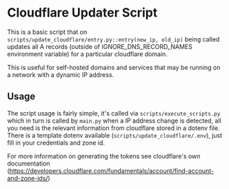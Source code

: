 # Cloudflare Updater Script

This is a basic script that on ``scripts/update_cloudflare/entry.py::entry(new_ip, old_ip)`` being called updates
all A records (outside of IGNORE_DNS_RECORD_NAMES environment variable) for a particular cloudflare domain. 

This is useful for self-hosted domains and services that may be running on a network with a dynamic IP address. 


## Usage

The script usage is fairly simple, it's called via ``scripts/execute_scripts.py`` which in turn is called by ``main.py`` when a IP address change is detected, all you need is the relevant information from cloudflare stored in a dotenv file.
There is a template dotenv available (``scripts/update_cloudflare/.env``), just fill in your credentials and zone id.


For more information on generating the tokens see cloudflare's own documentation (https://developers.cloudflare.com/fundamentals/account/find-account-and-zone-ids/)